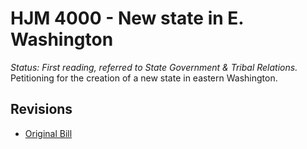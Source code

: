 # HJM 4000 - New state in E. Washington
*Status: First reading, referred to State Government & Tribal Relations.*
Petitioning for the creation of a new state in eastern Washington.

## Revisions
* [Original Bill](1/)